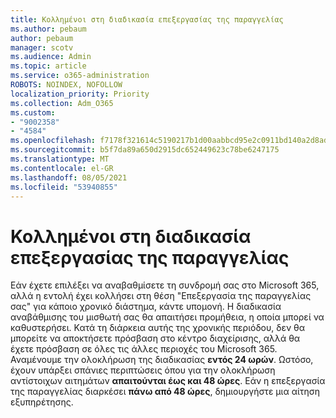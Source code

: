 ```yaml
---
title: Κολλημένοι στη διαδικασία επεξεργασίας της παραγγελίας
ms.author: pebaum
author: pebaum
manager: scotv
ms.audience: Admin
ms.topic: article
ms.service: o365-administration
ROBOTS: NOINDEX, NOFOLLOW
localization_priority: Priority
ms.collection: Adm_O365
ms.custom:
- "9002358"
- "4584"
ms.openlocfilehash: f7178f321614c5190217b1d00aabbcd95e2c0911bd140a2d8ad455665ac5b73b
ms.sourcegitcommit: b5f7da89a650d2915dc652449623c78be6247175
ms.translationtype: MT
ms.contentlocale: el-GR
ms.lasthandoff: 08/05/2021
ms.locfileid: "53940855"
---
```

# <a name="stuck-on-processing-order"></a>Κολλημένοι στη διαδικασία επεξεργασίας της παραγγελίας

Εάν έχετε επιλέξει να αναβαθμίσετε τη συνδρομή σας στο Microsoft 365, αλλά η εντολή έχει κολλήσει στη θέση "Επεξεργασία της παραγγελίας σας" για κάποιο χρονικό διάστημα, κάντε υπομονή. Η διαδικασία αναβάθμισης του μισθωτή σας θα απαιτήσει προμήθεια, η οποία μπορεί να καθυστερήσει. Κατά τη διάρκεια αυτής της χρονικής περιόδου, δεν θα μπορείτε να αποκτήσετε πρόσβαση στο κέντρο διαχείρισης, αλλά θα έχετε πρόσβαση σε όλες τις άλλες περιοχές του Microsoft 365. Αναμένουμε την ολοκλήρωση της διαδικασίας **εντός 24 ωρών**. Ωστόσο, έχουν υπάρξει σπάνιες περιπτώσεις όπου για την ολοκλήρωση αντίστοιχων αιτημάτων **απαιτούνται έως και 48 ώρες**. Εάν η επεξεργασία της παραγγελίας διαρκέσει **πάνω από 48 ώρες**, δημιουργήστε μια αίτηση εξυπηρέτησης.

